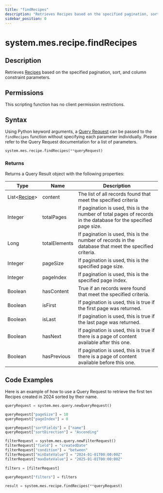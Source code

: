 ```yaml
---
title: "findRecipes"
description: "Retrieves Recipes based on the specified pagination, sort, and column constraint parameters."
sidebar_position: 0
---
```


# system.mes.recipe.findRecipes

## Description

Retrieves [Recipes](../../data-model/recipe-model/recipe.md) based on the specified pagination, sort, and column constraint parameters.

## Permissions

This scripting function has no client permission restrictions.

## Syntax
Using Python keyword arguments, a [Query Request](./query-request.md) can be passed to the `findRecipes` function
without specifying each parameter individually. Please refer to the Query Request documentation for a list of parameters.
```python
system.mes.recipe.findRecipes(**queryRequest)
```

### Returns

Returns a Query Result object with the following properties:

| Type                                                            | Name          | Description                                                                                                      |
|-----------------------------------------------------------------| ------------- | ---------------------------------------------------------------------------------------------------------------- |
| List\<[Recipe](../../data-model/recipe-model/recipe.md)> | content       | The list of all records found that meet the specified criteria                                                   |
| Integer                                                         | totalPages    | If pagination is used, this is the number of total pages of records in the database for the specified page size. |
| Long                                                            | totalElements | If pagination is used, this is the number of records in the database that meet the specified criteria.           |
| Integer                                                         | pageSize      | If pagination is used, this is the specified page size.                                                          |
| Integer                                                         | pageIndex     | If pagination is used, this is the specified page index.                                                         |
| Boolean                                                         | hasContent    | True if an records were found that meet the specified criteria.                                                  |
| Boolean                                                         | isFirst       | If pagination is used, this is true if the first page was returned.                                              |
| Boolean                                                         | isLast        | If pagination is used, this is true if the last page was returned.                                               |
| Boolean                                                         | hasNext       | If pagination is used, this is true if there is a page of content available after this one.                      |
| Boolean                                                         | hasPrevious   | If pagination is used, this is true if there is a page of content available before this one.                     |

## Code Examples

Here is an example of how to use a Query Request to retrieve the first ten Recipes created in 2024 sorted by their name.


```python
queryRequest = system.mes.query.newQueryRequest()  

queryRequest["pageSize"] = 10
queryRequest["pageIndex"] = 0

queryRequest["sortFields"] = ["name"]
queryRequest["sortDirection"] = "Ascending"

filterRequest = system.mes.query.newFilterRequest()  
filterRequest["field"] = "createdDate"  
filterRequest["condition"] = "between"  
filterRequest["minDateValue"] = "2024-01-01T00:00:00Z"
filterRequest["maxDateValue"] = "2025-01-01T00:00:00Z"
    
filters = [filterRequest]  
  
queryRequest["filters"] = filters  

result = system.mes.recipe.findRecipes(**queryRequest)
```

